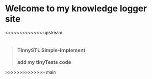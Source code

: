 # Welcome to my knowledge logger site
<<<<<<<<<<<<< upstream
>   <font size=3>**TinnySTL Simple-Implement**</font>
>   ====================================
>   <font size=3>**add my tinyTests code**</font>

\>>>>>>>>>>>>>> main